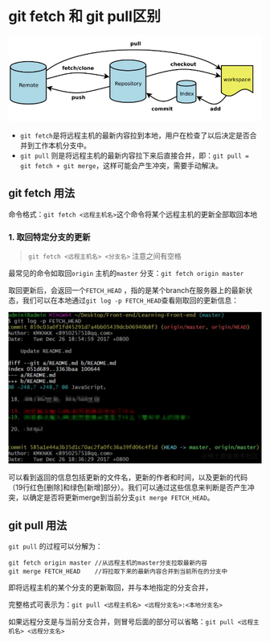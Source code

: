 # git fetch 和 git pull区别

![git fetch 和 git pull区别](../../assets/github/20200805194303992.png)

- `git fetch`是将远程主机的最新内容拉到本地，用户在检查了以后决定是否合并到工作本机分支中。
- `git pull` 则是将远程主机的最新内容拉下来后直接合并，即：`git pull = git fetch + git merge`，这样可能会产生冲突，需要手动解决。

## git fetch 用法

命令格式：`git fetch <远程主机名>`这个命令将某个远程主机的更新全部取回本地

### 1. 取回特定分支的更新

> `git fetch <远程主机名> <分支名>` 注意之间有空格

最常见的命令如取回`origin` 主机的`master` 分支：`git fetch origin master`

取回更新后，会返回一个`FETCH_HEAD` ，指的是某个branch在服务器上的最新状态，我们可以在本地通过`git log -p FETCH_HEAD`查看刚取回的更新信息：

![image-20220626225101420](../../assets/github/image-20220626225101420.png)

可以看到返回的信息包括更新的文件名，更新的作者和时间，以及更新的代码（19行红色[删除]和绿色[新增]部分）。我们可以通过这些信息来判断是否产生冲突，以确定是否将更新merge到当前分支`git merge FETCH_HEAD`。

## git pull 用法

`git pull` 的过程可以分解为：

```
git fetch origin master //从远程主机的master分支拉取最新内容 
git merge FETCH_HEAD    //将拉取下来的最新内容合并到当前所在的分支中
```

即将远程主机的某个分支的更新取回，并与本地指定的分支合并，

完整格式可表示为：`git pull <远程主机名> <远程分支名>:<本地分支名>`

如果远程分支是与当前分支合并，则冒号后面的部分可以省略：`git pull <远程主机名> <远程分支名>`